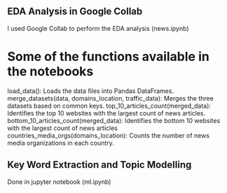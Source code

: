 ## EDA Analysis in Google Collab
I used Google Collab to perform the EDA analysis (news.ipynb)

# Some of the functions available in the notebooks
load_data(): Loads the data files into Pandas DataFrames.
merge_datasets(data, domains_location, traffic_data): Merges the three datasets based on common keys.
top_10_articles_count(merged_data): Identifies the top 10 websites with the largest count of news articles.
bottom_10_articles_count(merged_data): Identifies the bottom 10 websites with the largest count of news articles
countries_media_orgs(domains_location): Counts the number of news media organizations in each country.

## Key Word Extraction and Topic Modelling
Done in jupyter notebook (ml.ipynb)